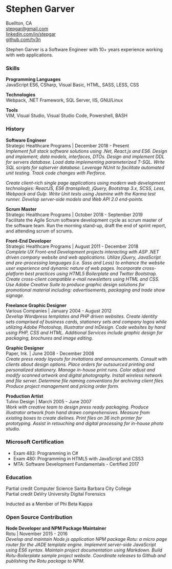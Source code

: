 # Stephen Garver

Buellton, CA  
[stepgar@gmail.com](stepgar@gmail.com)  
[linkedin.com/in/stepgar](https://linkedin.com/in/stepgar)  
[github.com/tv3n](https://github.com/tv3n)  

Stephen Garver is a Software Engineer with 10+ years experience working with web applications.

### Skills
**Programming Languages**  
JavaScript ES6, CSharp, Visual Basic, HTML, SASS, LESS, CSS

**Technologies**  
Webpack, .NET Framework, SQL Server, IIS, GNU/Linux  

**Tools**  
VIM, Visual Studio, Visual Studio Code, Powershell, BASH  

### History
**Software Engineer**  
Strategic Healthcare Programs | December 2018 - Present  
_Implement full stack software solutions using .Net, React.js and ES6. Design and implement; data models, interfaces, DTOs. Design and implement DDL for servers database. Load data implementing parameterized T-SQL. Write SQL scripts for sqlserver database. Leverage NUnit to facilitate automated unit testing. Track code changes with Perforce._

_Create client-rich single page applications using modern web development technologies: ReactJS, ES6 (transpiled), jQuery, Bootstrap 3.x, SCSS, Less, Webpack and Gulp. Write Unit tests using Jasmine with the Karma test runner. Develop server-side models and Web API 2.0 end-points._

**Scrum Master**  
Strategic Healthcare Programs | October 2018 - September 2019  
Facilitate the Agile Scrum software development cycle as scrum master of the software team. Run the morning stand-up, draft the end of sprint report, and attending scrum of scrums.

**Front-End Developer**  
Strategic Healthcare Programs | August 2011 - December 2018  
_Complete UX Front-end Development projects interacting with ASP .NET driven company website and web applications. Utilize jQuery, JavaScript and pre-processing languages (i.e. Sass and Less) to enhance the website user experience and dynamic nature of web pages. Incorporate cross-platform best practices using HTML5 Boilerplate and Twitter Bootstrap. Create cross-client compatible e-mail newsletters using HTML and CSS. Use Adobe Creative Suite to produce graphic design solutions for promotional material including: advertisements, packaging and trade show signage._

**Freelance Graphic Designer**  
Various Companies | January 2004 - August 2012  
_Develop Wordpress templates and PHP driven websites. Create identity sets comprised of business cards, stationery sets and company logos while utilizing Adobe Photoshop, Illustrator and InDesign. Code websites by hand using PHP, CSS and HTML. Additional Services include graphic design for packaging, brochures and image editing._

**Graphic Designer**  
Paper, Ink. | June 2008 - December 2008  
_Create press ready layouts for invitations and announcements. Consult with clients about design options. Place orders for outsourced printing and personalized stationery. Manage in-house print runs. Color adjust and modify scanned artwork and digital photography. Install wireless network and file server. Determine file naming conventions for archiving client files. Produce project management and pricing order form._

**Production Artist**  
Tulino Design | March 2005 - June 2007  
_Work with creative team to design press ready packaging. Produce illustrator artwork from hand drawn comprehensives. Measure from existing boxes to create dielines. Print files on 36 inch printer for prototyping. Assist in retouching and digital processing for in-house photo studio._

### Microsoft Certification
- Exam 483: Programming in C# 
- Exam 480: Programming in HTML5 with JavaScript and CSS3
- MTA: Software Development Fundamentals - Certified 2017 

### Education
Partial credit Computer Science Santa Barbara City College  
Partial credit DeVry University Digital Forensics  

Inducted as a Member of Phi Beta Kappa  

### Open Source Contribution 
**Node Developer and NPM Package Maintainer**  
Rotu | November 2015 - 2016  
_Develop and maintain Node.js application NPM package Rotu: a micro page router for the JADE template engine. Implement server-side JavaScript using ES6 syntax. Maintain project documentation using Markdown. Build Rotu-Boilerplate sample project website. Coordinate releases to Github and publishing the Rotu package to NPM._

